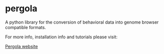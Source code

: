 pergola
=======

A python library for the conversion of behavioral data into genome browser 
compatible formats.

For more info, installation info and tutorials please visit:

[Pergola website](http://cbcrg.github.io/pergola/) 
